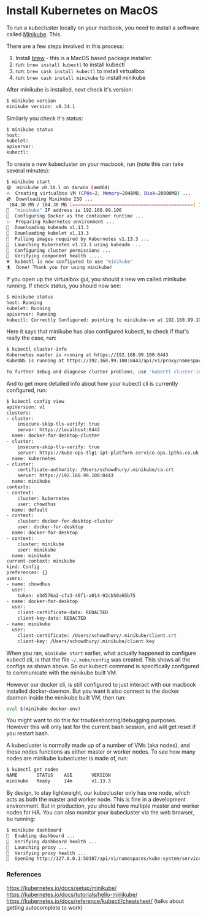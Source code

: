 # Install Kubernetes on MacOS

To run a kubecluster locally on your macbook, you need to install a software called [Minikube](https://kubernetes.io/docs/setup/minikube/). This.

There are a few steps involved in this process:

1. Install [brew](https://brew.sh/) - this is a MacOS based package installer. 
2. run: `brew install kubectl` to install kubectl
3. run: `brew cask install kubectl` to install virtualbox
4. run: `brew cask install minikube` to install minikube

After minikube is installed, next check it's version:

```bash
$ minikube version
minikube version: v0.34.1
```

Similarly you check it's status:

```bash
$ minikube status
host:
kubelet:
apiserver:
kubectl:
```

To create a new kubecluster on your macbook, run (note this can take several minutes):

```bash
$ minikube start
😄  minikube v0.34.1 on darwin (amd64)
🔥  Creating virtualbox VM (CPUs=2, Memory=2048MB, Disk=20000MB) ...
💿  Downloading Minikube ISO ...
 184.30 MB / 184.30 MB [============================================] 100.00% 0s
📶  "minikube" IP address is 192.168.99.100
🐳  Configuring Docker as the container runtime ...
✨  Preparing Kubernetes environment ...
💾  Downloading kubeadm v1.13.3
💾  Downloading kubelet v1.13.3
🚜  Pulling images required by Kubernetes v1.13.3 ...
🚀  Launching Kubernetes v1.13.3 using kubeadm ... 
🔑  Configuring cluster permissions ...
🤔  Verifying component health .....
💗  kubectl is now configured to use "minikube"
🏄  Done! Thank you for using minikube!
```

If you open up the virtualbox gui, you should a new vm called minikube running. If check status, you should now see:

```bash
$ minikube status
host: Running
kubelet: Running
apiserver: Running
kubectl: Correctly Configured: pointing to minikube-vm at 192.168.99.100
```

Here it says that minikube has also configured kubectl, to check if that's really the case, run:

```bash
$ kubectl cluster-info
Kubernetes master is running at https://192.168.99.100:8443
KubeDNS is running at https://192.168.99.100:8443/api/v1/proxy/namespaces/kube-system/services/kube-dns

To further debug and diagnose cluster problems, use 'kubectl cluster-info dump'.
```

And to get more detailed info about how your kubectl cli is currently configured, run:

```bash
$ kubectl config view
apiVersion: v1
clusters:
- cluster:
    insecure-skip-tls-verify: true
    server: https://localhost:6443
  name: docker-for-desktop-cluster
- cluster:
    insecure-skip-tls-verify: true
    server: https://kube-ops-tlg1-ipt-platform.service.ops.iptho.co.uk
  name: kubernetes
- cluster:
    certificate-authority: /Users/schowdhury/.minikube/ca.crt
    server: https://192.168.99.100:8443
  name: minikube
contexts:
- context:
    cluster: kubernetes
    user: chowdhus
  name: default
- context:
    cluster: docker-for-desktop-cluster
    user: docker-for-desktop
  name: docker-for-desktop
- context:
    cluster: minikube
    user: minikube
  name: minikube
current-context: minikube
kind: Config
preferences: {}
users:
- name: chowdhus
  user:
    token: e3d576a2-cfa3-46f1-a014-92cb50a65b75
- name: docker-for-desktop
  user:
    client-certificate-data: REDACTED
    client-key-data: REDACTED
- name: minikube
  user:
    client-certificate: /Users/schowdhury/.minikube/client.crt
    client-key: /Users/schowdhury/.minikube/client.key
```

When you ran, `minikube start` earlier, what actually happened to configure kubectl cli, is that the file `~/.kube/config` was created. This shows all the configs as shown above. So our kubectl command is specifically configured to communicate with the minikube built VM. 

However our docker cli, is still configured to just interact with our macbook installed docker-daemon. But you want it also connect to the docker daemon inside the minikube built VM, then run:

```bash
eval $(minikube docker-env)
```

You might want to do this for troubleshooting/debugging purposes. However this will only last for the current bash session, and will get reset if you restart bash. 



A kubecluster is normally made up of a number of VMs (aka nodes), and these nodes functions as either master or worker nodes. To see how many nodes are minikube kubecluster is made of, run:

```bash
$ kubectl get nodes
NAME       STATUS    AGE       VERSION
minikube   Ready     14m       v1.13.3
```

By design, to stay lightweight, our kubecluster only has one node, which acts as both the master and worker node. This is fine in a development environment. But in production, you should have multiple master and worker nodes for HA. You can also monitor your kubecluster via the web browser, bu running:

```bash
$ minikube dashboard
🔌  Enabling dashboard ...
🤔  Verifying dashboard health ...
🚀  Launching proxy ...
🤔  Verifying proxy health ...
🎉  Opening http://127.0.0.1:50387/api/v1/namespaces/kube-system/services/http:kubernetes-dashboard:/proxy/ in your default browser...
```


### References
https://kubernetes.io/docs/setup/minikube/
https://kubernetes.io/docs/tutorials/hello-minikube/
https://kubernetes.io/docs/reference/kubectl/cheatsheet/  (talks about getting autocomplete to work)

